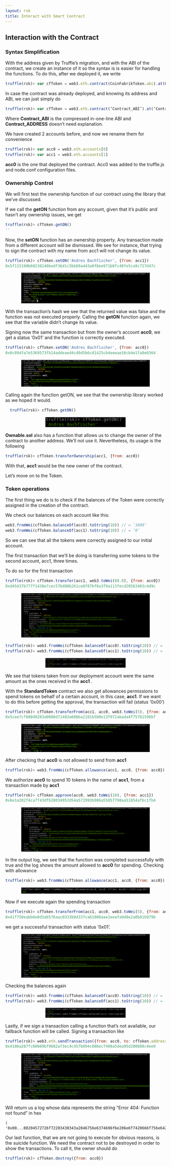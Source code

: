 ```yaml
---
layout: rsk
title: Interact with Smart Contract
---
```


## Interaction with the Contract

### Syntax Simplification

With the address given by Truffle’s migration, and with the ABI of the contract, we create an instance of it so the syntax is is easier for handling the functions. To do this, after we deployed it, we write

```javascript
truffle(rsk)> var cfToken = web3.eth.contract(CoinFabrikToken.abi).at(CoinFabrikToken.address)
```

In case the contract was already deployed, and knowing its address and ABI, we can just simply do

```javascript
truffle(rsk)> var cfToken = web3.eth.contract(‘Contract_ABI’).at(‘Contract_ADDRESS’)
```

Where **Contract_ABI** is the compressed in-one-line ABI and **Contract_ADDRESS** doesn’t need explanation.

We have created 2 accounts before, and now we rename them for convenience

```javascript
truffle(rsk)> var acc0 = web3.eth.accounts[0]
truffle(rsk)> var acc1 = web3.eth.accounts[1]
```

**acc0** is the one that deployed the contract. Acc0 was added to the truffle.js and node.conf configuration files.

### Ownership Control

We will first test the ownership function of our contract using the library that we’ve discussed.

If we call the **getON** function from any account, given that it’s public and hasn’t any ownership issues, we get

```javascript
truffle(rsk)> cfToken.getON()
''
```

Now, the **setON** function has an ownership property. Any transaction made from a different account will be dismissed. We see for instance, that trying to sign the contract with my name from acc1 will not change its value.

```javascript
truffle(rsk)> cfToken.setON('Andres Bachfischer', {from: acc1})
0x5f115190b60238240bedf36d1c5bb69a443a0f8ee971b0fc40fe5ca9c727d47c
```

<div style="text-align:center"><img width="80%" src="/assets/img/interact-with-smart-contract/interact-with-smart-contract1.png"></div>

With the transaction’s hash we see that the returned value was false and the function was not executed properly. Calling the **getON** function again, we see that the variable didn’t change its value.

Signing now the same transaction but from the owner’s account **acc0**, we get a status ‘0x01’ and the function is correctly executed.

```javascript
truffle(rsk)> cfToken.setON('Andres Bachfischer', {from: acc0})
0x0c894fa7e5369573fb14addeaed4cd9d5b6cd1425cb4eeeae16cb4e1fa8e0364
```

<div style="text-align:center"><img width="80%" src="/assets/img/interact-with-smart-contract/interact-with-smart-contract2.png"></div>

Calling again the function getON, we see that the ownership library worked as we hoped it would.

```javascript
  truffle(rsk)> cfToken.getON()
```

<div style="text-align:center"><img width="50%" src="/assets/img/interact-with-smart-contract/interact-with-smart-contract3.png"></div>

**Ownable.sol** also has a function that allows us to change the owner of the contract to another address. We’ll not use it. Nevertheless, its usage is the following

```javascript
truffle(rsk)> cfToken.transferOwnership(acc1, {from: acc0}) 
```

With that, **acc1** would be the new owner of the contract.

Let’s move on to the Token.

### Token operations

The first thing we do is to check if the balances of the Token were correctly assigned in the creation of the contract.

We check our balances on each account like this:

```javascript
web3.fromWei(cfToken.balanceOf(acc0).toString(10)) // = ‘1000’
web3.fromWei(cfToken.balanceOf(acc1).toString(10)) // = ‘0’
```

So we can see that all the tokens were correctly assigned to our initial account.

The first transaction that we’ll be doing is transferring some tokens to the second account, acc1, three times.

To do so for the first transaction

```javascript
truffle(rsk)> cfToken.transfer(acc1, web3.toWei(88.8), {from: acc0})
0xd45437b777f1430e7cec57bd80b261ce8f87bf8a3f9a113fecd20563403c4d9c
```

<div style="text-align:center"><img width="80%" src="/assets/img/interact-with-smart-contract/interact-with-smart-contract4.png"></div>

```javascript
truffle(rsk)> web3.fromWei(cfToken.balanceOf(acc0).toString(10)) // = '733.6'
truffle(rsk)> web3.fromWei(cfToken.balanceOf(acc1).toString(10)) // = '266.4'
```

<div style="text-align:center"><img width="50%" src="/assets/img/interact-with-smart-contract/interact-with-smart-contract5.png"></div>

We see that tokens taken from our deployment account were the same amount as the ones received in the **acc1** .

With the **StandardToken** contract we also get allowances permissions to spend tokens on behalf of a certain account, in this case, **acc1**. If we want to do this before getting the approval, the transaction will fail (status ‘0x00’)

```javascript
truffle(rsk)> cfToken.transferFrom(acc1, acc0, web3.toWei(5), {from: acc0})
0x5cee7cf60849283a0088d71483a606ba2101b500e13f972abada4f75781596bf
```

<div style="text-align:center"><img width="80%" src="/assets/img/interact-with-smart-contract/interact-with-smart-contract6.png"></div>

After checking that **acc0** is not allowed to send from **acc1**

```javascript
truffle(rsk)> web3.fromWei(cfToken.allowance(acc1, acc0, {from: acc0}).toString(10)) // = '0'
```

We authorize **acc0** to spend 10 tokens in the name of **acc1**, from a transaction made by **acc1**

```javascript
truffle(rsk)> cfToken.approve(acc0, web3.toWei(10), {from: acc1})
0x6e1a202f4ca7f43dfb28034952d54a572993b986a55857790aa51854afbc1fb4
```

<div style="text-align:center"><img width="80%" src="/assets/img/interact-with-smart-contract/interact-with-smart-contract7.png"></div>

In the output log, we see that the function was completed successfully with true and the log shows the amount allowed to **acc0** for spending. Checking with allowance

```javascript
truffle(rsk)> web3.fromWei(cfToken.allowance(acc1, acc0, {from: acc0}).toString(10)) // = '10'
```

<div style="text-align:center"><img width="80%" src="/assets/img/interact-with-smart-contract/interact-with-smart-contract8.png"></div>

Now if we execute again the spending transaction

```javascript
truffle(rsk)> cfToken.transferFrom(acc1, acc0, web3.toWei(5), {from: acc0})
0x41f750eabb6e0d3ab576aac0333b0d337ca61808aae1eeafa9d8e2a0b81b979b
```

we get a successful transaction with status ‘0x01’.

<div style="text-align:center"><img width="80%" src="/assets/img/interact-with-smart-contract/interact-with-smart-contract9.png"></div>

Checking the balances again
```javascript
truffle(rsk)> web3.fromWei(cfToken.balanceOf(acc0).toString(10)) // = '738.6'
truffle(rsk)> web3.fromWei(cfToken.balanceOf(acc1).toString(10)) // = '261.4'
```

<div style="text-align:center"><img width="50%" src="/assets/img/interact-with-smart-contract/interact-with-smart-contract10.png"></div>

Lastly, if we sign a transaction calling a function that’s not available, our fallback function will be called. Signing a transaction like

```javascript
truffle(rsk)> web3.eth.sendTransaction({from: acc0, to: cfToken.address})
0x4106a287fc60669bf9682a73ec4c457b094c086ec7408a5dea95d200688c4ee9
```

<div style="text-align:center"><img width="80%" src="/assets/img/interact-with-smart-contract/interact-with-smart-contract11.png"></div>

Will return us a log whose data represents the string “Error 404: Function not found” in hex

```
( '0x00...00204572726f72203430343a2046756e6374696f6e206e6f7420666f756e64203a50').
```

Our last function, that we are not going to execute for obvious reasons, is the suicide function. We need the contract not to be destroyed in order to show the transactions. To call it, the owner should do

```javascript
truffle(rsk)> cfToken.destroy({from: acc0})
```